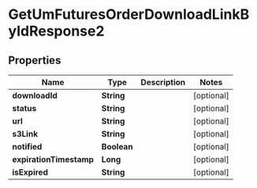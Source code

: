 

# GetUmFuturesOrderDownloadLinkByIdResponse2


## Properties

| Name | Type | Description | Notes |
|------------ | ------------- | ------------- | -------------|
|**downloadId** | **String** |  |  [optional] |
|**status** | **String** |  |  [optional] |
|**url** | **String** |  |  [optional] |
|**s3Link** | **String** |  |  [optional] |
|**notified** | **Boolean** |  |  [optional] |
|**expirationTimestamp** | **Long** |  |  [optional] |
|**isExpired** | **String** |  |  [optional] |



